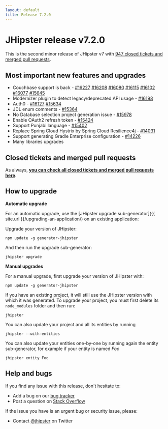 ```yaml
---
layout: default
title: Release 7.2.0
---
```


JHipster release v7.2.0
==================

This is the second minor release of JHipster v7 with [947 closed tickets and merged pull requests](https://github.com/jhipster/generator-jhipster/issues?q=milestone%3A7.2.0+is%3Aclosed).


Most important new features and upgrades
-------------

- Couchbase support is back - [#16227](https://github.com/jhipster/generator-jhipster/pull/16227) [#16208](https://github.com/jhipster/generator-jhipster/pull/16208) [#16080](https://github.com/jhipster/generator-jhipster/pull/16080) [#16115](https://github.com/jhipster/generator-jhipster/pull/16115) [#16102](https://github.com/jhipster/generator-jhipster/pull/16102) [#16077](https://github.com/jhipster/generator-jhipster/pull/16077) [#15645](https://github.com/jhipster/generator-jhipster/pull/15645)
- Modernizer plugin to detect legacy/deprecated API usage - [#16198](https://github.com/jhipster/generator-jhipster/pull/16198)
- Auth0 - [#16127](https://github.com/jhipster/generator-jhipster/pull/16127) [#15634](https://github.com/jhipster/generator-jhipster/pull/15634)
- JDL enum comments - [#15364](https://github.com/jhipster/generator-jhipster/pull/15364)
- No Database selection project generation issue - [#15978](https://github.com/jhipster/generator-jhipster/pull/15978)
- Enable OAuth2 refresh token - [#15424](https://github.com/jhipster/generator-jhipster/pull/15424)
- Support Punjabi language - [#15402](https://github.com/jhipster/generator-jhipster/pull/15402)
- Replace Spring Cloud Hystrix by Spring Cloud Resilience4j - [#14031](https://github.com/jhipster/generator-jhipster/issues/14031)
- Support generating Gradle Enterprise configuration - [#14226](https://github.com/jhipster/generator-jhipster/issues/14226) 
- Many libraries upgrades

Closed tickets and merged pull requests
------------
As always, __[you can check all closed tickets and merged pull requests here](https://github.com/jhipster/generator-jhipster/issues?q=milestone%3A7.2.0+is%3Aclosed)__.

How to upgrade
------------

**Automatic upgrade**

For an automatic upgrade, use the [JHipster upgrade sub-generator]({{ site.url }}/upgrading-an-application/) on an existing application:

Upgrade your version of JHipster:

```
npm update -g generator-jhipster
```

And then run the upgrade sub-generator:

```
jhipster upgrade
```

**Manual upgrades**

For a manual upgrade, first upgrade your version of JHipster with:

```
npm update -g generator-jhipster
```

If you have an existing project, it will still use the JHipster version with which it was generated.
To upgrade your project, you must first delete its `node_modules` folder and then run:

```
jhipster
```

You can also update your project and all its entities by running

```
jhipster --with-entities
```

You can also update your entities one-by-one by running again the entity sub-generator, for example if your entity is named _Foo_

```
jhipster entity Foo
```


Help and bugs
--------------

If you find any issue with this release, don't hesitate to:

- Add a bug on our [bug tracker](https://github.com/jhipster/generator-jhipster/issues?state=open)
- Post a question on [Stack Overflow](http://stackoverflow.com/tags/jhipster/info)

If the issue you have is an urgent bug or security issue, please:

- Contact [@jhipster](https://twitter.com/jhipster) on Twitter
